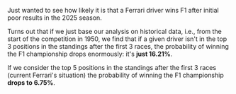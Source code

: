 Just wanted to see how likely it is that a Ferrari driver wins F1 after initial poor results in the 2025 season.

Turns out that if we just base our analysis on historical data, i.e., from the start of the competition in 1950, we find that if a given driver isn't in the top 3 positions in the standings after the first 3 races, the probability of winning the F1 championship drops enormously: it's **just 16.21%**.

If we consider the top 5 positions in the standings after the first 3 races (current Ferrari's situation) the probability of winning the F1 championship **drops to 6.75%**.

